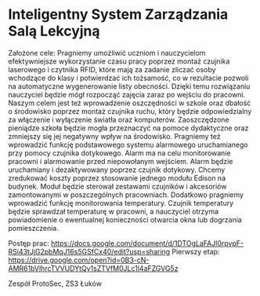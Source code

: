 # Inteligentny System Zarządzania Salą Lekcyjną

Założone cele:
Pragniemy umożliwić uczniom i nauczycielom efektywniejsze wykorzystanie czasu pracy
poprzez montaż czujnika laserowego i czytnika RFID, które mają za zadanie zliczać osoby
wchodzące do klasy i potwierdzać ich tożsamość, co w rezultacie pozwoli na automatyczne
wygenerowanie listy obecności. Dzięki temu rozwiązaniu nauczyciel będzie mógł rozpocząć
zajęcia zaraz po wejściu do pracowni.
Naszym celem jest też wprowadzenie oszczędności w szkole oraz dbałość o środowisko
poprzez montaż czujnika ruchu, który będzie odpowiedzialny za włączenie i wyłączenie
światła oraz komputerów. Zaoszczędzone pieniądze szkoła będzie mogła przeznaczyć na
pomoce dydaktyczne oraz zmniejszy się jej negatywny wpływ na środowisko.
Pragniemy też wprowadzić funkcję podstawowego systemu alarmowego uruchamianego przy
pomocy czujnika dotykowego. Alarm ma na celu monitorowanie pracowni i alarmowanie
przed niepowołanym wejściem. Alarm będzie uruchamiany i dezaktywowany poprzez czujnik
dotykowy.
Chcemy zredukować koszty poprzez stosowanie jednego modułu Edison na budynek.
Moduł będzie sterował zestawami czujników i akcesoriów zamontowanymi w
poszczególnych pracowniach.
Dodatkowo pragniemy wprowadzić funkcję monitorowania temperatury. Czujnik temperatury
będzie sprawdzał temperaturę w pracowni, a nauczyciel otrzyma powiadomienie o
ewentualnej konieczności otwarcia okna lub dogrzania pomieszczenia.

Postęp prac:
https://docs.google.com/document/d/1DTOgLaFAJl0rpvpF-RSi43tJjG2pbMqJ16s5GSfCx40/edit?usp=sharing
Pierwszy etap:
https://drive.google.com/open?id=0B3-cN-AMR61bVlhrcTVVUDYtQy1sZTVfM0JLc1l4aFZGVG5z

Zespół ProtoSec, ZS3 Łuków
